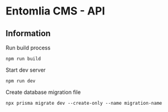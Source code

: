 # Entomlia CMS - API

## Information

Run build process
```
npm run build
```
Start dev server
```
npm run dev
```
Create database migration file
```
npx prisma migrate dev --create-only --name migration-name
```
